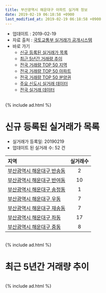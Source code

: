 ```yaml
---
title: 부산광역시 해운대구 아파트 실거래 정보
date: 2019-02-19 06:18:58 +0900
last_modified_at: 2019-02-19 06:18:58 +0900
---
```


* 업데이트 : 2019-02-19
* 자료 출처 : [국토교통부 실거래가 공개시스템](http://rt.molit.go.kr)
* 바로 가기
    * [신규 등록된 실거래가 목록](#신규-등록된-실거래가-목록)
    * [최근 5년간 거래량 추이](#최근-5년간-거래량-추이)
    * [전국 거래량 TOP 50 지역](https://inasie.github.io/apt-trade-info/최근-3개월-전국에서-가장-거래가-많이-발생한-지역)
    * [전국 거래량 TOP 50 아파트](https://inasie.github.io/apt-trade-info/최근-3개월-전국에서-가장-거래가-많이-발생한-아파트)
    * [전국 거래량 TOP 50 분양권](https://inasie.github.io/apt-trade-info/최근-3개월-전국에서-가장-거래가-많이-발생한-분양권)
    * [주요 신도시 실거래 데이터](https://inasie.github.io/apt-trade-info/주요-신도시)
    * [전국 실거래 데이터](https://inasie.github.io/apt-trade-info/전국)

<br>
{% include ad.html %}
<br>

# 신규 등록된 실거래가 목록
* 실거래가 등록일: 20190219
* 업데이트 된 실거래 수: 52 건


|지역|실거래수|
|:---|:---:|
|[부산광역시 해운대구 반송동](https://inasie.github.io/apt-trade-info/부산광역시-해운대구-반송동)|2|
|[부산광역시 해운대구 반여동](https://inasie.github.io/apt-trade-info/부산광역시-해운대구-반여동)|10|
|[부산광역시 해운대구 송정동](https://inasie.github.io/apt-trade-info/부산광역시-해운대구-송정동)|1|
|[부산광역시 해운대구 우동](https://inasie.github.io/apt-trade-info/부산광역시-해운대구-우동)|7|
|[부산광역시 해운대구 재송동](https://inasie.github.io/apt-trade-info/부산광역시-해운대구-재송동)|7|
|[부산광역시 해운대구 좌동](https://inasie.github.io/apt-trade-info/부산광역시-해운대구-좌동)|17|
|[부산광역시 해운대구 중동](https://inasie.github.io/apt-trade-info/부산광역시-해운대구-중동)|8|


<br>
{% include ad.html %}
<br>

# 최근 5년간 거래량 추이


<div style="width:100%;">
    <canvas id="deal_progress" height="200"></canvas>
</div>

<script>
new Chart(document.getElementById("deal_progress"), {
    type: 'line',
    data: {
        labels: ['201402','201403','201404','201405','201406','201407','201408','201409','201410','201411','201412','201501','201502','201503','201504','201505','201506','201507','201508','201509','201510','201511','201512','201601','201602','201603','201604','201605','201606','201607','201608','201609','201610','201611','201612','201701','201702','201703','201704','201705','201706','201707','201708','201709','201710','201711','201712','201801','201802','201803','201804','201805','201806','201807','201808','201809','201810','201811','201812','201901','201902'],
        datasets: [{
            label: '매매',
            pointRadius: 1,
            data: [638, 836, 664, 577, 512, 660, 731, 1027, 975, 737, 731, 816, 679, 1268, 1089, 1003, 1312, 1260, 822, 892, 1175, 793, 520, 359, 445, 688, 750, 686, 871, 878, 979, 925, 907, 509, 388, 293, 462, 483, 451, 525, 539, 398, 300, 292, 245, 292, 306, 412, 417, 494, 238, 268, 226, 217, 262, 354, 322, 255, 208, 189, 42],
            borderColor: "rgba(255, 201, 14, 1)",
            backgroundColor: "rgba(255, 201, 14, 0.5)",
            fill: false,
            lineTension: 0
        },{
            label: '전월세',
            pointRadius: 1,
            data: [520, 623, 579, 453, 439, 508, 461, 453, 584, 530, 550, 556, 464, 574, 575, 534, 467, 487, 453, 455, 657, 581, 567, 537, 524, 624, 547, 478, 518, 545, 463, 477, 609, 495, 480, 454, 536, 465, 442, 457, 421, 456, 423, 438, 403, 500, 509, 576, 485, 606, 470, 456, 453, 460, 449, 478, 532, 491, 462, 369, 95],
            borderColor: "rgba(0, 141, 185, 1)",
            backgroundColor: "rgba(0, 141, 185, 0.5)",
            fill: false,
            lineTension: 0
        }
        ]
    },
    options: {
        responsive: true,
        title: {
            display: false
        },
        tooltips: {
            mode: 'index',
            intersect: false
        },
        hover: {
            mode: 'nearest',
            intersect: true
        },
        scales: {
            xAxes: [{
                display: true,
                scaleLabel: {
                    display: true,
                    labelString: '년/월'
                }
            }],
            yAxes: [{
                display: true,
                ticks: {
                    suggestedMin: 0,
                },
                scaleLabel: {
                    display: true,
                    labelString: '실거래 수'
                }
            }]
        }
    }
});

</script>


<br>
{% include ad.html %}
<br>

